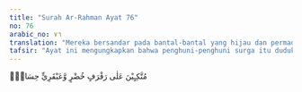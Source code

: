 ```yaml
---
title: "Surah Ar-Rahman Ayat 76"
no: 76
arabic_no: ٧٦
translation: "Mereka bersandar pada bantal-bantal yang hijau dan permadani-permadani yang indah."
tafsir: "Ayat ini mengungkapkan bahwa penghuni-penghuni surga itu duduk santai di atas bantal-bantal yang hijau, besar-besar dan permadani-permadani yang indah-indah, indah rupanya dan indah tenunannya, dan di sebelah dalamnya terbuat dari sutra. Maka nikmat Tuhan yang manakah yang didustakan oleh jin dan manusia?"
---
```

مُتَّكِـِٕيْنَ عَلٰى رَفْرَفٍ خُضْرٍ وَّعَبْقَرِيٍّ حِسَانٍۚ  